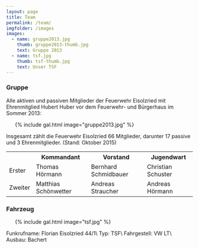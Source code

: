 ```yaml
---
layout: page
title: Team
permalink: /team/
imgfolder: /images
images:
  - name: gruppe2013.jpg
    thumb: gruppe2013-thumb.jpg
    text: Gruppe 2013
  - name: tsf.jpg
    thumb: tsf-thumb.jpg
    text: Unser TSF
---
```


### Gruppe

Alle aktiven und passiven Mitglieder der Feuerwehr Eisolzried mit Ehrenmitglied Hubert Huber vor dem Feuerwehr- und Bürgerhaus im Sommer 2013:

<ul class="page">
  {% include gal.html image="gruppe2013.jpg" %}
</ul>

Insgesamt zählt die Feuerwehr Eisolzried 66 Mitglieder, darunter 17 passive und 3 Ehrenmitglieder. (Stand: Oktober 2015)

<table>
  <tr>
    <th></th>
    <th>Kommandant</th>
    <th>Vorstand</th>
    <th>Jugendwart</th>
  </tr>
  <tr>
    <td>Erster</td>
    <td>Thomas Hörmann</td>
    <td>Bernhard Schmidbauer</td>
    <td>Christian Schuster</td>
  </tr>
  <tr>
    <td>Zweiter</td>
    <td>Matthias Schönwetter</td>
    <td>Andreas Straucher</td>
    <td>Andreas Hörmann</td>
  </tr>
</table>

### Fahrzeug

<ul class="page">
  {% include gal.html image="tsf.jpg" %}
</ul>

Funkrufname: Florian Eisolzried 44/1\\
Typ: TSF\\
Fahrgestell: VW LT\\
Ausbau: Bachert

